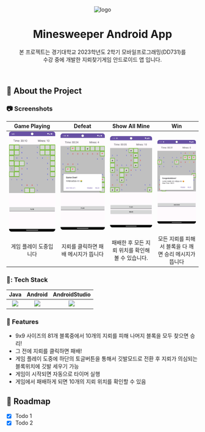 <div align="center">

  <img src="https://github.com/cm2hcm2h/Minesweeper_Android_App/blob/2cb5c3b9e97b90856b59a9c35ca8b48d6e1aa800/minesweepericon.webp" alt="logo" width="100" height="auto" />
  <h1>Minesweeper Android App</h1>
  
  <p>
    본 프로젝트는 경기대학교 2023학년도 2학기 모바일프로그래밍(DD731)를 <br>수강 중에 개발한 지뢰찾기게임 안드로이드 앱 입니다.
  </p>
  
  
</div>

<br />
  

<!-- About the Project -->
## :star2: About the Project


<!-- Screenshots -->
### :camera: Screenshots

|   Game Playing   |   Defeat   |  Show All Mine   |  Win   |
| :------: | :---------: | :--------------: | :--------------: |
| <img src="preview.png" alt="screenshot" weight="25%" /> | <img src="defeat.png" alt="defeat screenshot" weight="25%" /> | <img src="showAllMine.png" alt="showAllMine screenshot" weight="25%" /> | <img src="winning.png" alt="winning screenshot" weight="25%" /> |
|   게임 플레이 도중입니다   |   지뢰를 클릭하면 패배 메시지가 뜹니다   |  패배한 후 모든 지뢰 위치를 확인해 볼 수 있습니다.   |  모든 지뢰를 피해서 블록을 다 깨면 승리 메시지가 뜹니다   |









<!-- TechStack -->
### 📃: Tech Stack
|   Java   |   Android   |  AndroidStudio   |
| :------: | :---------: | :--------------: |
| <img src="https://github.com/cm2hcm2h/Minesweeper_Android_App/blob/2cb5c3b9e97b90856b59a9c35ca8b48d6e1aa800/javaIcon.png" height="100">  | <img src="https://github.com/cm2hcm2h/Minesweeper_Android_App/blob/2cb5c3b9e97b90856b59a9c35ca8b48d6e1aa800/android.png" height="80"> | <img src="https://github.com/cm2hcm2h/Minesweeper_Android_App/blob/2cb5c3b9e97b90856b59a9c35ca8b48d6e1aa800/androidStudio.png" height="75"> |


<!-- Features -->
### :dart: Features

- 9x9 사이즈의 81개 블록중에서 10개의 지뢰를 피해 나머지 블록을 모두 찾으면 승리!
- 그 전에 지뢰를 클릭하면 패배!
- 게임 플레이 도중에 하단의 토글버튼을 통해서 깃발모드로 전환 후 지뢰가 의심되는 블록위치에 깃발 세우기 가능
- 게임이 시작되면 자동으로 타이머 실행
- 게임에서 패배하게 되면 10개의 지뢰 위치를 확인할 수 있음


<!-- Roadmap -->
## :compass: Roadmap

* [x] Todo 1
* [x] Todo 2
